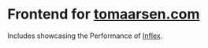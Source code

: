 # Frontend for [tomaarsen.com](https://www.tomaarsen.com)

Includes showcasing the Performance of [Inflex](https://github.com/tomaarsen/Inflex).
